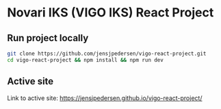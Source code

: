 # Novari IKS (VIGO IKS) React Project 

## Run project locally
```bash
git clone https://github.com/jensjpedersen/vigo-react-project.git
cd vigo-react-project && npm install && npm run dev 
```

## Active site
Link to active site: https://jensjpedersen.github.io/vigo-react-project/


